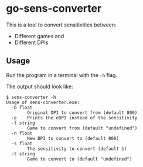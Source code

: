 # go-sens-converter

This is a tool to convert sensitivities between:
 - Different games and
 - Different DPIs

## Usage

Run the program in a terminal with the `-h` flag.

The output should look like: 
```
$ sens-converter -h
Usage of sens-converter.exe:
  -b float
        Original DPI to convert from (default 800)
  -e    Prints the eDPI instead of the sensitivity
  -f string
        Game to convert from (default "undefined")
  -n float
        New DPI to convert to (default 800)
  -s float
        The sensitivity to convert (default 1)
  -t string
        Game to convert to (default "undefined")
```
